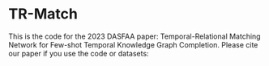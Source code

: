 # TR-Match
This is the code for the 2023 DASFAA paper: Temporal-Relational Matching Network for Few-shot Temporal Knowledge Graph Completion. Please cite our paper if you use the code or datasets:

